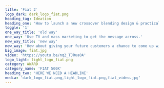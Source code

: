 ```yaml
---
title: 'Fiat 2'
logo_dark: dark_logo_fiat.png
heading_tag: Ideation
heading_one: 'How to launch a new crossover blending design & practicality to women in overcrowded market?'
toggle: '1'
one_way_title: 'old way'
one_way: 'Use TV and mass marketing to get the message across.'
new_way_title: 'new way'
new_way: 'How about giving your future customers a chance to come up with their own view of practicality?'
big_image: fiat.jpg
video: 'https://youtu.be/nq2_TJRua0A'
logo_light: light_logo_fiat.png
category: AWARD
category_name: 'FIAT 500X'
heading_two: 'HERE WE NEED A HEADLINE'
media: 'dark_logo_fiat.png,light_logo_fiat.png,fiat_video.jpg'
---
```


